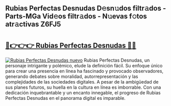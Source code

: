 ## Rubias Perfectas Desnudas D𝚎sn𝚞dos filtr𝚊dos - Parts-MGa Vid𝚎os filtr𝚊dos - N𝚞evas f𝚘tos atr𝚊ctivas Z6FJ5

# <h2><a href="http://mb9wrjw.tromn.icu/?c=Rubias+Perfectas+Desnudas">🔗👉👉👉 Rubias Perfectas Desnudas 🔗🔗</a></h2>

[![Rubias Perfectas Desnudas nuevo](https://i.imgur.com/pEAQMta.gif)](http://mb9wrjw.tromn.icu/?c=Rubias+Perfectas+Desnudas)
Rubias Perfectas Desnudas, un personaje intrigante y polémico, elude la definición fácil. Su enfoque único para crear una presencia en línea ha fascinado y provocado observadores, generando debates sobre moralidad, autorrepresentación y las complejidades de las sociedades digitales. A pesar de la ambigüedad de sus planes futuros, su huella en la cultura en línea es imborrable. Con una dedicación inquebrantable y un encanto innegable, el progreso de Rubias Perfectas Desnudas en el panorama digital es imparable.

